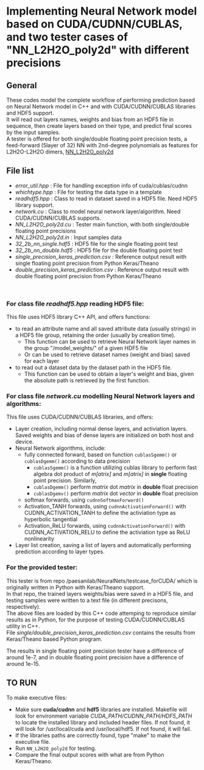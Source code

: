 # Implementing Neural Network model based on CUDA/CUDNN/CUBLAS, and two tester cases of "NN_L2H2O_poly2d" with different precisions

## General
These codes model the complete workflow of performing prediction based on Neural Network model in C++ and with CUDA/CUDNN/CUBLAS libraries and HDF5 support.  
It will read out layers names, weights and bias from an HDF5 file in sequence, then create layers based on their type, and predict final scores by the input samples.  
A tester is offered for both single/double floating point precision tests, a feed-forward (5layer of 32) NN with 2nd-degree polynomials as features for L2H2O-L2H2O dimers, [NN_L2H2O_poly2d](https://github.com/paesanilab/NeuralNets.git/testcase_forCUDA)

## File list
- *error_util.hpp*                 : File for handling exception info of cuda/cublas/cudnn
- *whichtype.hpp*                  : File for testing the data type in a template
- *readhdf5.hpp*                   : Class to read in dataset saved in a HDF5 file. Need HDF5 library support.
- *network.cu*                     : Class to model neural network layer/algorithm. Need CUDA/CUDNN/CUBLAS supports.
- *NN_L2H2O_poly2d.cu*             : Tester main function, with both single/double floating point precisions
- *NN_L2H2O_poly2d.in*             : Input samples data
- *32_2b_nn_single.hdf5*           : HDF5 file for the single floating point test
- *32_2b_nn_double.hdf5*           : HDF5 file for the double floating point test
- *single_precision_keras_prediction.csv*    : Reference output result with single floating point precision from Python Keras/Theano 
- *double_precision_keras_prediction.csv*    : Reference output result with double floating point precision from Python Keras/Theano 
<br>

### For class file *readhdf5.hpp* reading HDF5 file:  
This file uses HDF5 library C++ API, and offers functions:
   - to read an attribute name and all saved attribute data (usually strings) in a HDF5 file group, retaining the order (usually by creation time).
      - This function can be used to retrieve Neural Network layer names in the group "/model_weights/" of a given HDF5 file
      - Or can be used to retrieve dataset names (weight and bias) saved for each layer
   - to read out a dataset data by the dataset path in the HDF5 file.
      - This function can be used to obtain a layer's weight and bias, given the absolute path is retrieved by the first function. 
    
### For class file *network.cu* modelling Neural Network layers and algorithms:
This file uses CUDA/CUDNN/CUBLAS libraries, and offers:  
   - Layer creation, including normal dense layers, and activiation layers. Saved weights and bias of dense layers are initialized on both host and device.
   - Neural Network algorithms, include:
       - fully connected forward, based on function `cublasSgemm()` or `cublasDgemm()` according to data precision  
          - `cublasSgemm()` is a function utilizing cublas library to perform fast algebra dot product of *m[atrix]* and *m[atrix]* in **single** floating point precision. Similarly, 
          - `cublasDgemm()` perform *matrix* dot *matrix* in **double** float precision
          - `cublasDgemv()` perform *matrix* dot *vector* in **double** float precision
       - softmax forwards, using `cudnnSoftmaxForward()`
       - Activation_TANH forwards, using `cudnnActivationForward()` with CUDNN_ACTIVATION_TANH to define the activiation type as hyperbolic tangential
       - Activation_ReLU forwards, using `cudnnActivationForward()` with CUDNN_ACTIVATION_RELU to define the activiation type as ReLU nonlinearity
   - Layer list creation, saving a list of layers and automatically performing prediction according to layer types. 

### For the provided tester:  
This tester is from repo /paesanilab/NeuralNets/testcase_forCUDA/ which is originally written in Python with Keras/Theano support.  
In that repo, the trained layers weights/bias were saved in a HDF5 file, and testing samples were written to a text file (in different precisons, respectively).  
The above files are loaded by this C++ code attemping to reproduce similar results as in Python, for the purpose of testing CUDA/CUDNN/CUBLAS utility in C++.  
File *single/double_precision_keras_prediction.csv* contains the results from Keras/Theano based Python program.  

The results in single floating point precision tester have a difference of around 1e-7, and in double floating point precision have a difference of around 1e-15.
    
## TO RUN
To make executive files:
   - Make sure **cuda/cudnn** and **hdf5** libraries are installed. Makefile will look for environment variable *CUDA_PATH/CUDNN_PATH/HDF5_PATH* to locate the installed library and included header files. If not found, it will look for /usr/local/cuda and /usr/local/hdf5. If not found, it will fail.
   - If the libraries paths are correctly found, type "make" to make the executive file.
   - Run `NN_L2H2O_poly2d` for testing.
   - Compare the final output scores with what are from Python Keras/Theano.


